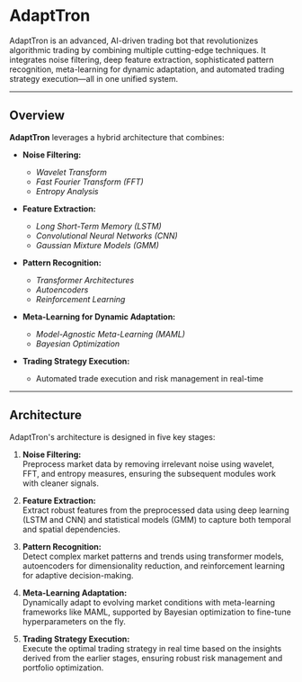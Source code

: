 # AdaptTron

AdaptTron is an advanced, AI-driven trading bot that revolutionizes algorithmic trading by combining multiple cutting-edge techniques. It integrates noise filtering, deep feature extraction, sophisticated pattern recognition, meta-learning for dynamic adaptation, and automated trading strategy execution—all in one unified system.

---

## Overview

**AdaptTron** leverages a hybrid architecture that combines:

- **Noise Filtering:**  
  - *Wavelet Transform*  
  - *Fast Fourier Transform (FFT)*  
  - *Entropy Analysis*  

- **Feature Extraction:**  
  - *Long Short-Term Memory (LSTM)*  
  - *Convolutional Neural Networks (CNN)*  
  - *Gaussian Mixture Models (GMM)*  

- **Pattern Recognition:**  
  - *Transformer Architectures*  
  - *Autoencoders*  
  - *Reinforcement Learning*  

- **Meta-Learning for Dynamic Adaptation:**  
  - *Model-Agnostic Meta-Learning (MAML)*  
  - *Bayesian Optimization*  

- **Trading Strategy Execution:**  
  - Automated trade execution and risk management in real-time

---

## Architecture

AdaptTron's architecture is designed in five key stages:

1. **Noise Filtering:**  
   Preprocess market data by removing irrelevant noise using wavelet, FFT, and entropy measures, ensuring the subsequent modules work with cleaner signals.

2. **Feature Extraction:**  
   Extract robust features from the preprocessed data using deep learning (LSTM and CNN) and statistical models (GMM) to capture both temporal and spatial dependencies.

3. **Pattern Recognition:**  
   Detect complex market patterns and trends using transformer models, autoencoders for dimensionality reduction, and reinforcement learning for adaptive decision-making.

4. **Meta-Learning Adaptation:**  
   Dynamically adapt to evolving market conditions with meta-learning frameworks like MAML, supported by Bayesian optimization to fine-tune hyperparameters on the fly.

5. **Trading Strategy Execution:**  
   Execute the optimal trading strategy in real time based on the insights derived from the earlier stages, ensuring robust risk management and portfolio optimization.


